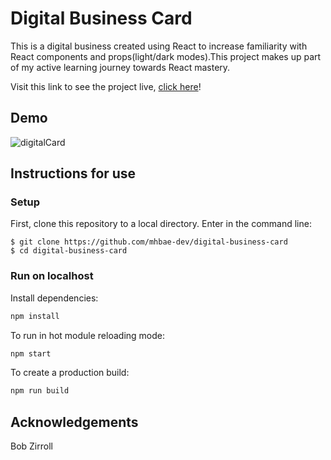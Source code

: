 # Digital Business Card

This is a digital business created using React to increase familiarity with React components and props(light/dark modes).This project makes up part of my active learning journey towards React mastery.

Visit this link to see the project live, [click here](https://digital-business-card-hazel.vercel.app/)!

## Demo

![digitalCard](https://user-images.githubusercontent.com/41869496/155120065-81e97fff-6442-4664-9b46-00eb452d2d3a.gif)

## Instructions for use

### Setup
First, clone this repository to a local directory. Enter in the command line:
```
$ git clone https://github.com/mhbae-dev/digital-business-card
$ cd digital-business-card
```
### Run on localhost
Install dependencies:

```sh
npm install
```

To run in hot module reloading mode:

```sh
npm start
```

To create a production build:

```sh
npm run build
```

## Acknowledgements
Bob Zirroll
